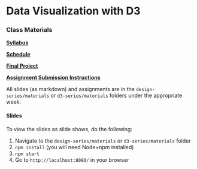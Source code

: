 # Data Visualization with D3

### Class Materials

[**Syllabus**](resources/Syllabus.md)

[**Schedule**](resources/Schedule.md)

[**Final Project**](resources/Final%20Project.md)

[**Assignment Submission Instructions**](resources/Assignment%20Submission%20Instructions.md)

All slides (as markdown) and assignments are in the `design-series/materials` or `d3-series/materials` folders under the appropriate week.

#### Slides

To view the slides as slide shows, do the following:

1. Navigate to the `design-series/materials` or `d3-series/materials` folder
2. `npm install` (you will need Node+npm installed)
3. `npm start`
4. Go to `http://localhost:8080/` in your browser
